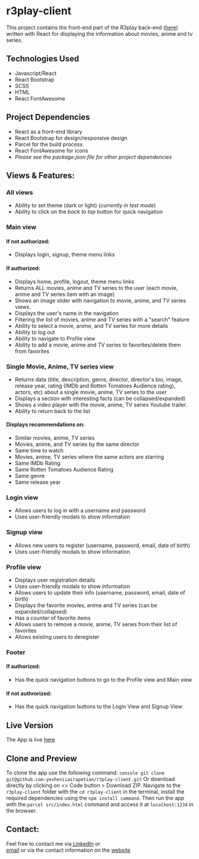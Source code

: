 # r3play-client
This project contains the front-end part of the R3play back-end ([here](https://github.com/yevheniiairapetian/r3play)) written with React for displaying the information about movies, anime and tv series.

## Technologies Used
- Javascript/React
- React Bootstrap
- SCSS
- HTML
- React FontAwesome

## Project Dependencies
- React as a front-end library
- React Bootstrap for design/responsive design
- Parcel for the build process
- React FontAwesome for icons
- _Please see the package.json file for other project dependencies_

## Views & Features:
### All views
- Ability to set theme (dark or light) (_currently in test mode_)
- Ability to click on the _back to top_ button for quick navigation


### Main view
#### If not authorized:
- Displays login, signup, theme menu links
#### If authorized:
- Displays home, profile, logout, theme menu links
- Returns ALL movies, anime and TV series to the user (each movie, anime and TV series item with an image)
- Shows an image slider with navigation to movie, anime, and TV series views.
- Displays the user's name in the navigation
- Filtering the list of movies, anime and TV series with a "search" feature
- Ability to select a movie, anime, and TV series for more details
- Ability to log out
- Ability to navigate to Profile view
- Ability to add a movie, anime and TV series to favorites/delete them from favorites
### Single Movie, Anime, TV series view
- Returns data (title, description, genre, director, director's bio, image, release year, rating (IMDb and Rotten Tomatoes Audience rating), actors, etc) about a single movie, anime, TV series to the user
- Displays a section with interesting facts (can be collapsed/expanded)
- Shows a video player with the movie, anime, TV series Youtube trailer.
- Ability to return back to the list
#### Displays recommendations on:
- Similar movies, anime, TV series
- Movies, anime, and TV series by the same director 
- Same time to watch
- Movies, anime, TV series where the same actors are starring
- Same IMDb Rating
- Same Rotten Tomatoes Audience Rating
- Same genre
- Same release year
### Login view
- Allows users to log in with a username and password
- Uses user-friendly modals to show information
### Signup view
- Allows new users to register (username, password, email, date of birth)
- Uses user-friendly modals to show information

### Profile view
- Displays user registration details
- Uses user-friendly modals to show information
- Allows users to update their info (username, password, email, date of birth)
- Displays the favorite movies, anime and TV series (can be expanded/collapsed)
- Has a counter of favorite items
- Allows users to remove a movie, anime, TV series from their list of favorites
- Allows existing users to deregister

### Footer
#### If authorized:
- Has the quick navigation buttons to go to the Profile view and Main view
#### If not authrorized:
- Has the quick navigation buttons to the Login View and Signup View

## Live Version
The App is live [here](https://r3play.netlify.app/)

## Clone and Preview
To clone the app use the following command: `console git clone git@github.com:yevheniiairapetian/r3play-client.git` Or download directly by clicking on <> Code button > Download ZIP. Navigate to the ```r3play-client``` folder with the ```cd r3play-client``` in the terminal, install the required dependencies using the `npm install command`. Then run the app with the ```parcel src/index.html``` command and access it at ```localhost:1234``` in the browser.

## Contact:
Feel free to contact me via[ LinkedIn](https://www.linkedin.com/in/yevhenii-airapetian/) or  
[email](mailto:sonkozhenia11@gmail.com) or 
via the contact information on the [website](https://yevheniiairapetian.github.io/portfolio-website/contact.html) 
